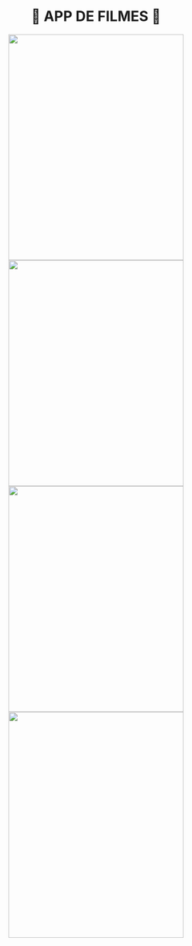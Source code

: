 <div align=center>
  <h1>
    🎥 APP DE FILMES 🎥
  </h1>
</div>



<div align=center>
  

<img src="https://i.imgur.com/6ve9Bef.png" width="350" height="450"> <img src="https://i.imgur.com/E5LBWNT.png" width="350" height="450"> <img src="https://i.imgur.com/ebpL2qc.png" width="350" height="450"> <img src="https://i.imgur.com/JebwfrM.png" width="350" height="450">
</div>
